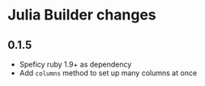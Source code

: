 # Julia Builder changes

0.1.5
-----------

- Speficy ruby 1.9+ as dependency
- Add `columns` method to set up many columns at once
